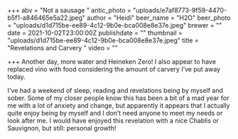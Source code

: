 +++
abv = "Not a sausage "
antic_photo = "uploads/e7af8773-9f59-4470-b5f1-a846465e5a22.jpeg"
author = "Heidi"
beer_name = "H2O"
beer_photo = "uploads/d1d715be-ee89-4c12-9b0e-bca008e8e37e.jpeg"
brewer = ""
date = 2021-10-02T23:00:00Z
publishdate = ""
thumbnail = "uploads/d1d715be-ee89-4c12-9b0e-bca008e8e37e.jpeg"
title = "Revelations and Carvery  "
video = ""

+++
Another day, more water and Heineken Zero! I also appear to have replaced vino with food considering the amount of carvery I’ve put away today. 

I've had a weekend of sleep, reading and revelations being by myself and sober. Some of my closer people know this has been a bit of a mad year for me with a lot of anxiety and change, but apparently it appears that I actually quite enjoy being by myself and I don’t need anyone to meet my needs or look after me. I would have enjoyed this revelation with a nice Chablis or Sauvignon, but still: personal growth! 